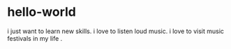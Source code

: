 # hello-world
i just want to learn new skills.
i love to listen loud music.
i love to visit music festivals in my life .
